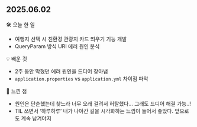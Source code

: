 ## 2025.06.02

🛠 오늘 한 일
- 여행지 선택 시 친환경 관광지 카드 띄우기 기능 개발
- QueryParam 방식 URI 에러 원인 분석

💡 배운 것
- 2주 동안 막혔던 에러 원인을 드디어 찾아냄
- `application.properties` vs `application.yml` 차이점 파악

💭 느낀 점
- 원인은 단순했는데 찾느라 너무 오래 걸려서 허탈했다... 그래도 드디어 해결 가능..!
- TIL 쓰면서 ‘하루하루’ 내가 나아간 길을 시각화하는 느낌이 들어서 좋았다.
앞으로도 계속 남겨야지